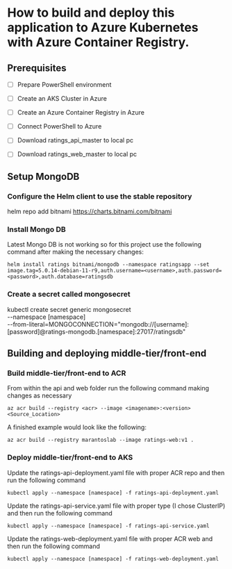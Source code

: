 # How to build and deploy this application to Azure Kubernetes with Azure Container Registry.
## Prerequisites
- [ ] Prepare PowerShell environment
- [ ] Create an AKS Cluster in Azure
- [ ] Create an Azure Container Registry in Azure
- [ ] Connect PowerShell to Azure
- [ ] Download ratings_api_master to local pc
- [ ] Download ratings_web_master to local pc


## Setup MongoDB

### Configure the Helm client to use the stable repository 
helm repo add bitnami https://charts.bitnami.com/bitnami

### Install Mongo DB 
Latest Mongo DB is not working so for this project use the following command after making the necessary changes:

`helm install ratings bitnami/mongodb --namespace ratingsapp --set image.tag=5.0.14-debian-11-r9,auth.username=<username>,auth.password=<password>,auth.database=ratingsdb`

### Create a secret called mongosecret
kubectl create secret generic mongosecret \
    --namespace [namespace] \
    --from-literal=MONGOCONNECTION="mongodb://[username]:[password]@ratings-mongodb.[namespace]:27017/ratingsdb"

## Building and deploying middle-tier/front-end

### Build middle-tier/front-end to ACR
From within the api and web folder run the following command making changes as necessary

`az acr build --registry <acr> --image <imagename>:<version> <Source_Location>`

A finished example would look like the following:

`az acr build --registry marantoslab --image ratings-web:v1 .`

### Deploy middle-tier/front-end to AKS
Update the ratings-api-deployment.yaml file with proper ACR repo and then run the following command

`kubectl apply --namespace [namespace] -f ratings-api-deployment.yaml`

Update the ratings-api-service.yaml file with proper type (I chose ClusterIP) and then run the following command

`kubectl apply --namespace [namespace] -f ratings-api-service.yaml`

Update the ratings-web-deployment.yaml file with proper ACR web and then run the following command

`kubectl apply --namespace [namespace] -f ratings-web-deployment.yaml`
